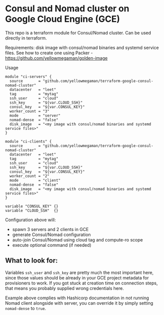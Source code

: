 # Consul and Nomad cluster on Google Cloud Engine (GCE)

This repo is a terraform module for Consul/Nomad cluster. Can be used directly in terraform. 

Requirements: disk image with consul/nomad binaries and systemd service files. See how to create one using Packer -  https://github.com/yellowmegaman/golden-image

Usage

```
module "ci-servers" {
  source       = "github.com/yellowmegaman/terraform-google-consul-nomad-cluster"
  datacenter   = "leet"
  tag          = "mytag"
  ssh_user     = "cloud"
  ssh_key      = "${var.CLOUD_SSH}"
  consul_key   = "${var.CONSUL_KEY}"
  worker_count = "3"
  mode         = "server"
  nomad-dense  = "false"
  disk_image   = "<my image with consul/nomad binaries and systemd service files>"
}

module "ci-clients" {
  source       = "github.com/yellowmegaman/terraform-google-consul-nomad-cluster"
  datacenter   = "leet"
  tag          = "mytag"
  ssh_user     = "cloud"
  ssh_key      = "${var.CLOUD_SSH}"
  consul_key   = "${var.CONSUL_KEY}"
  worker_count = "2"
  mode         = "client"
  nomad-dense  = "false"
  disk_image   = "<my image with consul/nomad binaries and systemd service files>"
}

variable "CONSUL_KEY" {}
variable "CLOUD_SSH"  {}
```

Configuration above will:
- spawn 3 servers and 2 clients in GCE
- generate Consul/Nomad configuration
- auto-join Consul/Nomad using cloud tag and compute-ro scope
- execute optional command (if needed)

## What to look for:
Variables `ssh_user` and `ssh_key` are pretty much the most important here, since those values should be already in your GCE project metadata for provisioners to work. 
If you got stuck at creation time on connection steps, that means you probably supplied wrong credentials here.

Example above complies with Hashicorp documentation in not running Nomad client alongside with server, you can override it by simply setting `nomad-dense` to `true`.

